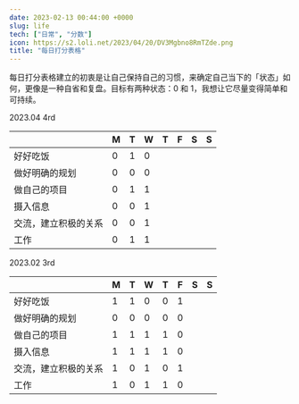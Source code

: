 ```yaml
---
date: 2023-02-13 00:44:00 +0000
slug: life
tech: ["日常", "分数"]
icon: https://s2.loli.net/2023/04/20/DV3Mgbno8RmTZde.png
title: "每日打分表格"
---
```


每日打分表格建立的初衷是让自己保持自己的习惯，来确定自己当下的「状态」如何，更像是一种自省和复盘。目标有两种状态：0 和 1，我想让它尽量变得简单和可持续。

2023.04 4rd

|                      | M    | T    | W    | T    | F    | S    | S    |
| -------------------- | ---- | ---- | ---- | ---- | ---- | ---- | ---- |
| 好好吃饭             | 0    | 1    | 0    |      |      |      |      |
| 做好明确的规划       | 0    | 0    | 0    |      |      |      |      |
| 做自己的项目         | 0    | 1    | 1    |      |      |      |      |
| 摄入信息             | 0    | 0    | 1    |      |      |      |      |
| 交流，建立积极的关系 | 0    | 0    | 1    |      |      |      |      |
| 工作                 | 0    | 1    | 1    |      |      |      |      |

2023.02 3rd

|                      | M    | T    | W    | T    | F    | S    | S    |
| -------------------- | ---- | ---- | ---- | ---- | ---- | ---- | ---- |
| 好好吃饭             | 1    | 1    | 0    | 0    | 1    |      |      |
| 做好明确的规划       | 0    | 0    | 0    | 0    | 0    |      |      |
| 做自己的项目         | 1    | 1    | 1    | 1    | 0    |      |      |
| 摄入信息             | 1    | 1    | 1    | 1    | 0    |      |      |
| 交流，建立积极的关系 | 1    | 0    | 1    | 0    | 1    |      |      |
| 工作                 | 1    | 0    | 1    | 1    | 0    |      |      |


